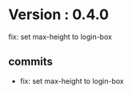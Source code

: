# Version : 0.4.0

fix: set max-height to login-box

## commits

* fix: set max-height to login-box
